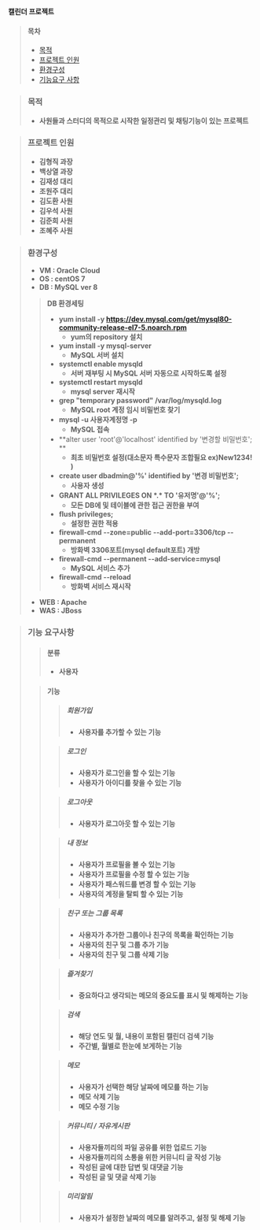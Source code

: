 **캘린더 프로젝트**

> #### 목차
>
> - [목적](#목적)
> - [프로젝트 인원](#프로젝트-인원)
> - [환경구성](#환경구성)
> - [기능요구 사항](#기능-요구사항)

> ### 목적
>
> - **사원들과 스터디의 목적으로 시작한 일정관리 및 채팅기능이 있는 프로젝트**

> ### 프로젝트 인원
>
> - **김형직 과장**
> - **백상열 과장**
> - **김재성 대리**
> - **조원주 대리**
> - **김도환 사원**
> - **김우석 사원**
> - **김준희 사원**
> - **조혜주 사원**

> ### 환경구성
>
> - **VM : Oracle Cloud**
> - **OS : centOS 7**
> - **DB : MySQL ver 8**
>
> > **DB 환경세팅**
> >
> > - **yum install -y https://dev.mysql.com/get/mysql80-community-release-el7-5.noarch.rpm**
> >   + **yum의 repository 설치**
> > - **yum install -y mysql-server**
> >   - **MySQL 서버 설치**
> > - **systemctl enable mysqld**
> >   - **서버 재부팅 시 MySQL 서버 자동으로 시작하도록 설정**
> > - **systemctl restart mysqld**
> >   - **mysql server 재시작**
> > - **grep "temporary password" /var/log/mysqld.log**
> >   - **MySQL root 계정 임시 비밀번호 찾기**
> > - **mysql -u 사용자계정명 -p**
> >   - **MySQL 접속**
> > - **alter user 'root'@'localhost' identified by '변경할 비밀번호'; **
> >   - **최초 비밀번호 설정(대소문자 특수문자 조합필요 ex)New1234! )**
> > - **create user dbadmin@'%' identified by '변경 비밀번호';**
> >   - **사용자 생성**
> > - **GRANT ALL PRIVILEGES ON \*.\* TO '유저명'@'%';**
> >   - **모든 DB에 및 테이블에 관한 접근 권한을 부여**
> > - **flush privileges;**
> >   - **설정한 권한 적용**
> > - **firewall-cmd --zone=public --add-port=3306/tcp --permanent**
> >   - **방화벽 3306포트(mysql default포트) 개방**
> > - **firewall-cmd --permanent --add-service=mysql**
> >   - **MySQL 서비스 추가**
> > - **firewall-cmd --reload**
> >   - **방화벽 서비스 재시작**
>
> - **WEB : Apache**
> - **WAS : JBoss**

> ### 기능 요구사항
>
> > #### 분류
> >
> > - **사용자**
>
> > #### 기능
> >
> > > ##### 회원가입
> > >
> > > - **사용자를 추가할 수 있는 기능**
> >
> > > ##### 로그인
> > >
> > > - **사용자가 로그인을 할 수 있는 기능**
> > > - **사용자가 아이디를 찾을 수 있는 기능**
> >
> > > ##### 로그아웃
> > >
> > > - **사용자가 로그아웃 할 수 있는 기능**
> >
> > > ##### 내 정보
> > >
> > > - **사용자가 프로필을 볼 수 있는 기능**
> > > - **사용자가 프로필을 수정 할 수 있는 기능**
> > > - **사용자가 패스워드를 변경 할 수 있는 기능**
> > > - **사용자의 계정을 탈퇴 할 수 있는 기능**
> >
> > > ##### 친구 또는 그룹 목록
> > >
> > > - **사용자가 추가한 그룹이나 친구의 목록을 확인하는 기능**
> > > - **사용자의 친구 및 그룹 추가 기능**
> > > - **사용자의 친구 및 그룹 삭제 기능**
> >
> > > ##### 즐겨찾기
> > >
> > > - **중요하다고 생각되는 메모의 중요도를 표시 및 해제하는 기능**
> >
> > > ##### 검색
> > >
> > > - **해당 연도 및 월, 내용이 포함된 캘린더 검색 기능**
> > > - **주간별, 월별로 한눈에 보게하는 기능**
> >
> > > ##### 메모
> > >
> > > - **사용자가 선택한 해당 날짜에 메모를 하는 기능**
> > > - **메모 삭제 기능**
> > > - **메모 수정 기능**
> >
> > > ##### 커뮤니티 / 자유게시판
> > >
> > > - **사용자들끼리의 파일 공유를 위한 업로드 기능**
> > > - **사용자들끼리의 소통을 위한 커뮤니티 글 작성 기능**
> > > - **작성된 글에 대한 답변 및 대댓글 기능**
> > > - **작성된 글 및 댓글 삭제 기능**
> >
> > > ##### 미리알림
> > >
> > > - **사용자가 설정한 날짜의 메모를 알려주고, 설정 및 해제 기능**
